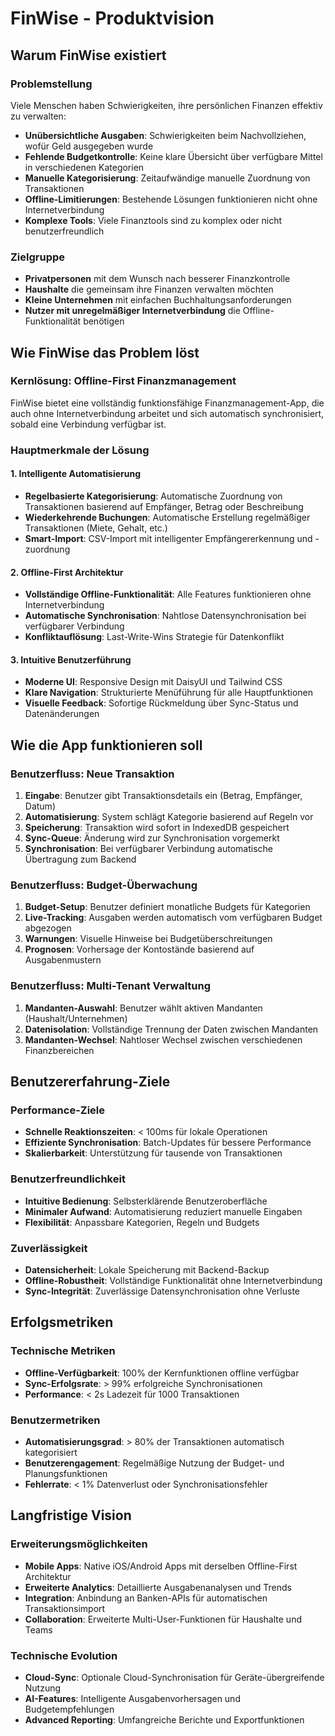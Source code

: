 # FinWise - Produktvision

## Warum FinWise existiert

### Problemstellung
Viele Menschen haben Schwierigkeiten, ihre persönlichen Finanzen effektiv zu verwalten:
- **Unübersichtliche Ausgaben**: Schwierigkeiten beim Nachvollziehen, wofür Geld ausgegeben wurde
- **Fehlende Budgetkontrolle**: Keine klare Übersicht über verfügbare Mittel in verschiedenen Kategorien
- **Manuelle Kategorisierung**: Zeitaufwändige manuelle Zuordnung von Transaktionen
- **Offline-Limitierungen**: Bestehende Lösungen funktionieren nicht ohne Internetverbindung
- **Komplexe Tools**: Viele Finanztools sind zu komplex oder nicht benutzerfreundlich

### Zielgruppe
- **Privatpersonen** mit dem Wunsch nach besserer Finanzkontrolle
- **Haushalte** die gemeinsam ihre Finanzen verwalten möchten
- **Kleine Unternehmen** mit einfachen Buchhaltungsanforderungen
- **Nutzer mit unregelmäßiger Internetverbindung** die Offline-Funktionalität benötigen

## Wie FinWise das Problem löst

### Kernlösung: Offline-First Finanzmanagement
FinWise bietet eine vollständig funktionsfähige Finanzmanagement-App, die auch ohne Internetverbindung arbeitet und sich automatisch synchronisiert, sobald eine Verbindung verfügbar ist.

### Hauptmerkmale der Lösung

#### 1. Intelligente Automatisierung
- **Regelbasierte Kategorisierung**: Automatische Zuordnung von Transaktionen basierend auf Empfänger, Betrag oder Beschreibung
- **Wiederkehrende Buchungen**: Automatische Erstellung regelmäßiger Transaktionen (Miete, Gehalt, etc.)
- **Smart-Import**: CSV-Import mit intelligenter Empfängererkennung und -zuordnung

#### 2. Offline-First Architektur
- **Vollständige Offline-Funktionalität**: Alle Features funktionieren ohne Internetverbindung
- **Automatische Synchronisation**: Nahtlose Datensynchronisation bei verfügbarer Verbindung
- **Konfliktauflösung**: Last-Write-Wins Strategie für Datenkonflikt

#### 3. Intuitive Benutzerführung
- **Moderne UI**: Responsive Design mit DaisyUI und Tailwind CSS
- **Klare Navigation**: Strukturierte Menüführung für alle Hauptfunktionen
- **Visuelle Feedback**: Sofortige Rückmeldung über Sync-Status und Datenänderungen

## Wie die App funktionieren soll

### Benutzerfluss: Neue Transaktion
1. **Eingabe**: Benutzer gibt Transaktionsdetails ein (Betrag, Empfänger, Datum)
2. **Automatisierung**: System schlägt Kategorie basierend auf Regeln vor
3. **Speicherung**: Transaktion wird sofort in IndexedDB gespeichert
4. **Sync-Queue**: Änderung wird zur Synchronisation vorgemerkt
5. **Synchronisation**: Bei verfügbarer Verbindung automatische Übertragung zum Backend

### Benutzerfluss: Budget-Überwachung
1. **Budget-Setup**: Benutzer definiert monatliche Budgets für Kategorien
2. **Live-Tracking**: Ausgaben werden automatisch vom verfügbaren Budget abgezogen
3. **Warnungen**: Visuelle Hinweise bei Budgetüberschreitungen
4. **Prognosen**: Vorhersage der Kontostände basierend auf Ausgabenmustern

### Benutzerfluss: Multi-Tenant Verwaltung
1. **Mandanten-Auswahl**: Benutzer wählt aktiven Mandanten (Haushalt/Unternehmen)
2. **Datenisolation**: Vollständige Trennung der Daten zwischen Mandanten
3. **Mandanten-Wechsel**: Nahtloser Wechsel zwischen verschiedenen Finanzbereichen

## Benutzererfahrung-Ziele

### Performance-Ziele
- **Schnelle Reaktionszeiten**: < 100ms für lokale Operationen
- **Effiziente Synchronisation**: Batch-Updates für bessere Performance
- **Skalierbarkeit**: Unterstützung für tausende von Transaktionen

### Benutzerfreundlichkeit
- **Intuitive Bedienung**: Selbsterklärende Benutzeroberfläche
- **Minimaler Aufwand**: Automatisierung reduziert manuelle Eingaben
- **Flexibilität**: Anpassbare Kategorien, Regeln und Budgets

### Zuverlässigkeit
- **Datensicherheit**: Lokale Speicherung mit Backend-Backup
- **Offline-Robustheit**: Vollständige Funktionalität ohne Internetverbindung
- **Sync-Integrität**: Zuverlässige Datensynchronisation ohne Verluste

## Erfolgsmetriken

### Technische Metriken
- **Offline-Verfügbarkeit**: 100% der Kernfunktionen offline verfügbar
- **Sync-Erfolgsrate**: > 99% erfolgreiche Synchronisationen
- **Performance**: < 2s Ladezeit für 1000 Transaktionen

### Benutzermetriken
- **Automatisierungsgrad**: > 80% der Transaktionen automatisch kategorisiert
- **Benutzerengagement**: Regelmäßige Nutzung der Budget- und Planungsfunktionen
- **Fehlerrate**: < 1% Datenverlust oder Synchronisationsfehler

## Langfristige Vision

### Erweiterungsmöglichkeiten
- **Mobile Apps**: Native iOS/Android Apps mit derselben Offline-First Architektur
- **Erweiterte Analytics**: Detaillierte Ausgabenanalysen und Trends
- **Integration**: Anbindung an Banken-APIs für automatischen Transaktionsimport
- **Collaboration**: Erweiterte Multi-User-Funktionen für Haushalte und Teams

### Technische Evolution
- **Cloud-Sync**: Optionale Cloud-Synchronisation für Geräte-übergreifende Nutzung
- **AI-Features**: Intelligente Ausgabenvorhersagen und Budgetempfehlungen
- **Advanced Reporting**: Umfangreiche Berichte und Exportfunktionen
